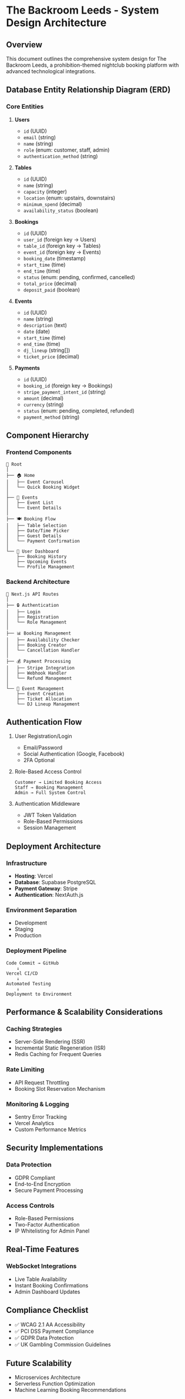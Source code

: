 # The Backroom Leeds - System Design Architecture

## Overview
This document outlines the comprehensive system design for The Backroom Leeds, a prohibition-themed nightclub booking platform with advanced technological integrations.

## Database Entity Relationship Diagram (ERD)

### Core Entities
1. **Users**
   - `id` (UUID)
   - `email` (string)
   - `name` (string)
   - `role` (enum: customer, staff, admin)
   - `authentication_method` (string)

2. **Tables**
   - `id` (UUID)
   - `name` (string)
   - `capacity` (integer)
   - `location` (enum: upstairs, downstairs)
   - `minimum_spend` (decimal)
   - `availability_status` (boolean)

3. **Bookings**
   - `id` (UUID)
   - `user_id` (foreign key → Users)
   - `table_id` (foreign key → Tables)
   - `event_id` (foreign key → Events)
   - `booking_date` (timestamp)
   - `start_time` (time)
   - `end_time` (time)
   - `status` (enum: pending, confirmed, cancelled)
   - `total_price` (decimal)
   - `deposit_paid` (boolean)

4. **Events**
   - `id` (UUID)
   - `name` (string)
   - `description` (text)
   - `date` (date)
   - `start_time` (time)
   - `end_time` (time)
   - `dj_lineup` (string[])
   - `ticket_price` (decimal)

5. **Payments**
   - `id` (UUID)
   - `booking_id` (foreign key → Bookings)
   - `stripe_payment_intent_id` (string)
   - `amount` (decimal)
   - `currency` (string)
   - `status` (enum: pending, completed, refunded)
   - `payment_method` (string)

## Component Hierarchy

### Frontend Components
```
📁 Root
│
├── 🏠 Home
│   ├── Event Carousel
│   └── Quick Booking Widget
│
├── 📅 Events
│   ├── Event List
│   └── Event Details
│
├── 🍽️ Booking Flow
│   ├── Table Selection
│   ├── Date/Time Picker
│   ├── Guest Details
│   └── Payment Confirmation
│
└── 👤 User Dashboard
    ├── Booking History
    ├── Upcoming Events
    └── Profile Management
```

### Backend Architecture
```
🔧 Next.js API Routes
│
├── 🔒 Authentication
│   ├── Login
│   ├── Registration
│   └── Role Management
│
├── 📊 Booking Management
│   ├── Availability Checker
│   ├── Booking Creator
│   └── Cancellation Handler
│
├── 💰 Payment Processing
│   ├── Stripe Integration
│   ├── Webhook Handler
│   └── Refund Management
│
└── 🎉 Event Management
    ├── Event Creation
    ├── Ticket Allocation
    └── DJ Lineup Management
```

## Authentication Flow

1. User Registration/Login
   - Email/Password
   - Social Authentication (Google, Facebook)
   - 2FA Optional

2. Role-Based Access Control
   ```
   Customer → Limited Booking Access
   Staff → Booking Management
   Admin → Full System Control
   ```

3. Authentication Middleware
   - JWT Token Validation
   - Role-Based Permissions
   - Session Management

## Deployment Architecture

### Infrastructure
- **Hosting**: Vercel
- **Database**: Supabase PostgreSQL
- **Payment Gateway**: Stripe
- **Authentication**: NextAuth.js

### Environment Separation
- Development
- Staging
- Production

### Deployment Pipeline
```
Code Commit → GitHub
    ↓
Vercel CI/CD
    ↓
Automated Testing
    ↓
Deployment to Environment
```

## Performance & Scalability Considerations

### Caching Strategies
- Server-Side Rendering (SSR)
- Incremental Static Regeneration (ISR)
- Redis Caching for Frequent Queries

### Rate Limiting
- API Request Throttling
- Booking Slot Reservation Mechanism

### Monitoring & Logging
- Sentry Error Tracking
- Vercel Analytics
- Custom Performance Metrics

## Security Implementations

### Data Protection
- GDPR Compliant
- End-to-End Encryption
- Secure Payment Processing

### Access Controls
- Role-Based Permissions
- Two-Factor Authentication
- IP Whitelisting for Admin Panel

## Real-Time Features

### WebSocket Integrations
- Live Table Availability
- Instant Booking Confirmations
- Admin Dashboard Updates

## Compliance Checklist
- ✅ WCAG 2.1 AA Accessibility
- ✅ PCI DSS Payment Compliance
- ✅ GDPR Data Protection
- ✅ UK Gambling Commission Guidelines

## Future Scalability
- Microservices Architecture
- Serverless Function Optimization
- Machine Learning Booking Recommendations